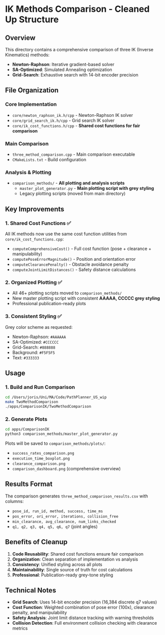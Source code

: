 # IK Methods Comparison - Cleaned Up Structure

## Overview
This directory contains a comprehensive comparison of three IK (Inverse Kinematics) methods:
- **Newton-Raphson**: Iterative gradient-based solver
- **SA-Optimized**: Simulated Annealing optimization 
- **Grid-Search**: Exhaustive search with 14-bit encoder precision

## File Organization

### Core Implementation
- `core/newton_raphson_ik.h/cpp` - Newton-Raphson IK solver
- `core/grid_search_ik.h/cpp` - Grid search IK solver
- `core/ik_cost_functions.h/cpp` - **Shared cost functions for fair comparison**

### Main Comparison
- `three_method_comparison.cpp` - Main comparison executable
- `CMakeLists.txt` - Build configuration

### Analysis & Plotting
- `comparison_methods/` - **All plotting and analysis scripts**
  - `master_plot_generator.py` - **Main plotting script with grey styling**
  - Legacy plotting scripts (moved from main directory)

## Key Improvements

### 1. Shared Cost Functions ✅
All IK methods now use the same cost function utilities from `core/ik_cost_functions.cpp`:
- `computeComprehensiveCost()` - Full cost function (pose + clearance + manipulability)
- `computePoseErrorMagnitude()` - Position and orientation error
- `computeClearancePenalty()` - Obstacle avoidance penalty
- `computeJointLimitDistances()` - Safety distance calculations

### 2. Organized Plotting ✅
- All 46+ plotting scripts moved to `comparison_methods/`
- New master plotting script with consistent **AAAAA, CCCCC grey styling**
- Professional publication-ready plots

### 3. Consistent Styling ✅
Grey color scheme as requested:
- Newton-Raphson: `#AAAAAA`
- SA-Optimized: `#CCCCCC` 
- Grid-Search: `#888888`
- Background: `#F5F5F5`
- Text: `#333333`

## Usage

### 1. Build and Run Comparison
```bash
cd /Users/joris/Uni/MA/Code/PathPlanner_US_wip
make TwoMethodComparison
./apps/ComparisonIK/TwoMethodComparison
```

### 2. Generate Plots
```bash
cd apps/ComparisonIK
python3 comparison_methods/master_plot_generator.py
```

Plots will be saved to `comparison_methods/plots/`:
- `success_rates_comparison.png`
- `execution_time_boxplot.png` 
- `clearance_comparison.png`
- `comparison_dashboard.png` (comprehensive overview)

## Results Format
The comparison generates `three_method_comparison_results.csv` with columns:
- `pose_id, run_id, method, success, time_ms`
- `pos_error, ori_error, iterations, collision_free`
- `min_clearance, avg_clearance, num_links_checked`
- `q1, q2, q3, q4, q5, q6, q7` (joint angles)

## Benefits of Cleanup

1. **Code Reusability**: Shared cost functions ensure fair comparison
2. **Organization**: Clean separation of implementation vs analysis
3. **Consistency**: Unified styling across all plots  
4. **Maintainability**: Single source of truth for cost calculations
5. **Professional**: Publication-ready grey-tone styling

## Technical Notes

- **Grid Search**: Uses 14-bit encoder precision (16,384 discrete q7 values)
- **Cost Function**: Weighted combination of pose error (100x), clearance penalty, and manipulability
- **Safety Analysis**: Joint limit distance tracking with warning thresholds
- **Collision Detection**: Full environment collision checking with clearance metrics

